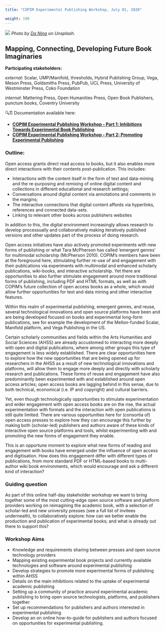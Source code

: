 ```yaml
---
title: "COPIM Experimental Publishing Workshop, July 01, 2020"

weight: 190
---
```


![](/images/da-nina-MBqwXZTfkdA-unsplash-cropped.jpg)
*Photo by [Da Nina](https://unsplash.com/@daninasplash?utm_source=unsplash&utm_medium=referral&utm_content=creditCopyText) on Unsplash.*

## Mapping, Connecting, Developing Future Book Imaginaries

**Participating stakeholders:**

_external_: Scalar, UMP/Manifold, thresholds, Hybrid Publishing Group, Vega, Meson Press, Goldsmiths Press, PubPub, UCL Press, University of Westminster Press, Coko Foundation

_internal_: Mattering Press, Open Humanities Press, Open Book Publishers, punctum books, Coventry University


🔍🖺 Documentation available here:
  - **[COPIM Experimental Publishing Workshop - Part 1: Inhibitions Towards Experimental Book Publishing](https://doi.org/10.21428/785a6451.8265afcb)**
  - **[COPIM Experimental Publishing Workshop - Part 2: Promoting Experimental Publishing](https://doi.org/10.21428/785a6451.a21d57b6)**

### Outline:

Open access grants direct read access to books, but it also enables more direct interactions with their contents post-publication. This includes:

* Interactions with the content itself in the form of text and data-mining and the re-purposing and remixing of online digital content and collections in different educational and research settings;
* Conversations around digital content via annotations and comments in the margins;
* The interactive connections that digital content affords via hyperlinks, references and connected data-sets.
* Linking to relevant other books across publishers websites

In addition to this, the digital environment increasingly allows research to develop processually and collaboratively making iteratively published versions and other updates part of the process of doing research.

Open access initiatives have also actively promoted experiments with new forms of publishing or what Tara McPherson has called ‘emergent genres’ for multimodal scholarship (McPherson 2010). COPIM’s members have been at the foreground here, stimulating further re-use of and engagement with their publications via experiments with multimodal and enhanced scholarly publications, wiki-books, and interactive scholarship. Yet there are opportunities to also further stimulate engagement around more traditional forms of publishing, including PDF and HTML formats, as well as with COPIM’s future collection of open access books as a whole, which would allow further opportunities for text and data mining and other interactive features.

Within this realm of experimental publishing, emergent genres, and reuse, several technological innovations and open source platforms have been and are being developed focused on books and experimental long-form publications, see for example the development of the Mellon-funded Scalar, Manifold platform, and Vega Publishing in the US.

Certain scholarly communities and fields within the Arts Humanities and Social Sciences (AHSS) are already accustomed to interacting more deeply with open and digital publications, where among other groups this type of engagement is less widely established. There are clear opportunities here to explore how the new opportunities that are being opened up for researchers in the AHSS as a result of new technological innovations and platforms, will allow them to engage more deeply and directly with scholarly research and publications. These forms of reuse and engagement have also predominantly been experimented with and established around open access articles; open access books are lagging behind in this sense, due to both technical, economical (i.e. IP and copyright) and cultural barriers.

Yet, even though technologically opportunities to stimulate experimentation and wider engagement with open access books are on the rise, the actual experimentation with formats and the interaction with open publications is still quite limited. There are various opportunities here for (consortia of) open access presses to explore how they can encourage this further by making both (scholar-led) publishers and authors aware of these kinds of interactive open source platforms and tools, whilst experimenting with and promoting the new forms of engagement they enable.

This is an opportune moment to explore what new forms of reading and engagement with books have emerged under the influence of open access and digitisation. How does this engagement differ with different types of publications, from more standard PDF or HTML-based books to multi-author wiki book environments, which would encourage and ask a different kind of interaction?

### Guiding question

As part of this online half-day stakeholder workshop we want to bring together some of the most cutting-edge open source software and platform providers working on reimagining the academic book, with a selection of scholar-led and new university presses (see a full list of invitees underneath), to collaboratively explore: how can we better enable the production and publication of experimental books; and what is already out there to support this?

### Workshop Aims

- Knowledge and requirements sharing between presses and open source technology providers
- Mapping existing experimental book projects and currently available technologies and software around experimental publishing
- Develop strategies to promote more experimental forms of publishing within AHSS
- Details on the main inhibitions related to the uptake of experimental academic publishing
- Setting up a community of practice around experimental academic publishing to bring open source technologists, platforms, and publishers together
- Set up recommendations for publishers and authors interested in experimental publishing
- Develop an on online how-to-guide for publishers and authors focused on opportunities for experimental publishing.
